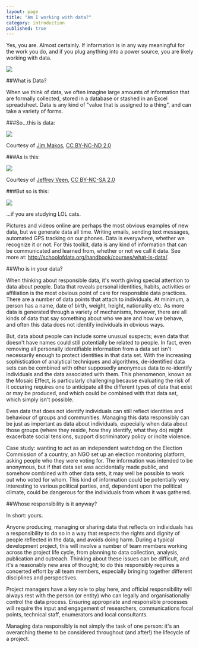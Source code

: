 ```yaml
---
layout: page
title: "Am I working with data?"
category: introduction
published: true
---
```




Yes, you are. Almost certainly. If information is in any way meaningful for the work you do, and if you plug anything into a power source, you are likely working with data.

![]({{site.baseurl}}/assets/1.2.work-with-data-diagram.jpg)

##What is Data?

When we think of data, we often imagine large amounts of information that are formally collected, stored in a database or stashed in an Excel spreadsheet. Data is any kind of "value that is assigned to a thing", and can take a variety of forms.

###So...this is data:

![]({{site.baseurl}}/assets/1.2.what-is-data-1.jpg)

Courtesy of [Jim Makos](https://flic.kr/p/mZfRiz), [CC BY-NC-ND 2.0](https://creativecommons.org/licenses/by-nc-nd/2.0/)

###As is this:

![]({{site.baseurl}}/assets/1.2.what-is-data-2.png)

Courtesy of [Jeffrey Veen](https://www.flickr.com/photos/veen/490313317/), [CC BY-NC-SA 2.0](https://creativecommons.org/licenses/by-nc-sa/2.0/)

###But so is this:

![]({{site.baseurl}}/assets/1.2.what-is-data-3.jpeg)

...if you are studying LOL cats.  

Pictures and videos online are perhaps the most obvious examples of new data, but we generate data all time. Writing emails, sending text messages, automated GPS tracking on our phones. Data is everywhere, whether we recognize it or not. For this toolkit, data is any kind of information that can be communicated and learned from, whether or not we call it data. See more at: http://schoolofdata.org/handbook/courses/what-is-data/.

##Who is in your data?

When thinking about responsible data, it's worth giving special attention to data about people. Data that reveals personal identities, habits, activities or affiliation is the most obvious point of care for responsible data practices. There are a number of data points that attach to individuals. At minimum, a person has a name, date of birth, weight, height, nationality etc. As more data is generated through a variety of mechanisms, however, there are all kinds of data that say something about who we are and how we behave, and often this data does not identify individuals in obvious ways.

But, data about people can include some unusual suspects; even data that doesn't have names could still potentially be related to people. In fact, even removing all personally identifiable information from a data set isn't necessarily enough to protect identities in that data set. With the increasing sophistication of analytical techniques and algorithms, de-identified data sets can be combined with other supposedly anonymous data to re-identify individuals and the data associated with them. This phenomenon, known as the Mosaic Effect, is particularly challenging because evaluating the risk of it occuring requires one to anticipate all the different types of data that exist or may be produced, and which could be combined with that data set, which simply isn't possible.

Even data that does not identify individuals can still reflect identities and behaviour of groups and communities. Managing this data responsibly can be just as important as data about individuals, especially when data about those groups (where they reside, how they identify, what they do) might exacerbate social tensions, support discriminatory policy or incite violence.

Case study: wanting to act as an independent watchdog on the Election Commission of a country, an NGO set up an election monitoring platform, asking people who they were voting for. The information was intended to be anonymous, but if that data set was accidentally made public, and somehow combined with other data sets, it may well be possible to work out who voted for whom. This kind of information could be potentially very interesting to various political parties, and, dependent upon the political climate, could be dangerous for the individuals from whom it was gathered.

##Whose responsibility is it anyway?

In short: yours.

Anyone producing, managing or sharing data that reflects on individuals has a responsibility to do so in a way that respects the rights and dignity of people reflected in the data, and avoids doing harm. During a typical development project, this will involve a number of team members working across the project life cycle, from planning to data collection, analysis, publication and outreach. Thinking about these issues can be difficult, and it's a reasonably new area of thought; to do this responsibly requires a concerted effort by all team members, especially bringing together different disciplines and perspectives.

Project managers have a key role to play here, and official responsibility will always rest with the person (or entity) who can legally and organisationally control the data process. Ensuring appropriate and responsible processes will require the input and engagement of researchers, communications focal points, technical staff, enumerators and local consultants.

Managing data responsibly is not simply the task of one person: it's an overarching theme to be considered throughout (and after!) the lifecycle of a project.
